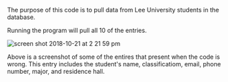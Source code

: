 The purpose of this code is to pull data from Lee University students in the database. 

Running the program will pull all 10 of the entries. 

![screen shot 2018-10-21 at 2 21 59 pm](https://user-images.githubusercontent.com/42788922/47270670-51638c80-d53d-11e8-84cb-9708f4c906c1.png)

Above is a screenshot of some of the entires that present when the code is wrong. 
This entry includes the student's name, classificatiom, email, phone number, major, and residence hall. 
